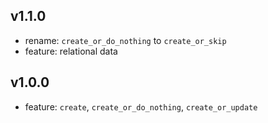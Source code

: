 ## v1.1.0

- rename: `create_or_do_nothing` to `create_or_skip`
- feature: relational data

## v1.0.0

- feature: `create`, `create_or_do_nothing`, `create_or_update`
